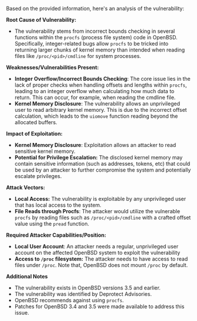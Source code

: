 Based on the provided information, here's an analysis of the vulnerability:

**Root Cause of Vulnerability:**

*   The vulnerability stems from incorrect bounds checking in several functions within the `procfs` (process file system) code in OpenBSD. Specifically, integer-related bugs allow `procfs` to be tricked into returning larger chunks of kernel memory than intended when reading files like `/proc/<pid>/cmdline` for system processes.

**Weaknesses/Vulnerabilities Present:**

*   **Integer Overflow/Incorrect Bounds Checking**: The core issue lies in the lack of proper checks when handling offsets and lengths within `procfs`, leading to an integer overflow when calculating how much data to return. This can occur, for example, when reading the cmdline file.
*   **Kernel Memory Disclosure**: The vulnerability allows an unprivileged user to read arbitrary kernel memory. This is due to the incorrect offset calculation, which leads to the `uiomove` function reading beyond the allocated buffers.

**Impact of Exploitation:**

*   **Kernel Memory Disclosure**: Exploitation allows an attacker to read sensitive kernel memory.
*   **Potential for Privilege Escalation:** The disclosed kernel memory may contain sensitive information (such as addresses, tokens, etc) that could be used by an attacker to further compromise the system and potentially escalate privileges.

**Attack Vectors:**

*   **Local Access:** The vulnerability is exploitable by any unprivileged user that has local access to the system.
*   **File Reads through Procfs**: The attacker would utilize the vulnerable `procfs` by reading files such as `/proc/<pid>/cmdline` with a crafted offset value using the `pread` function.

**Required Attacker Capabilities/Position:**

*   **Local User Account**: An attacker needs a regular, unprivileged user account on the affected OpenBSD system to exploit the vulnerability
*   **Access to `/proc` filesystem:** The attacker needs to have access to read files under `/proc`. Note that, OpenBSD does not mount `/proc` by default.

**Additional Notes**

*   The vulnerability exists in OpenBSD versions 3.5 and earlier.
*   The vulnerability was identified by Deprotect Advisories.
*   OpenBSD recommends against using `procfs`.
*   Patches for OpenBSD 3.4 and 3.5 were made available to address this issue.